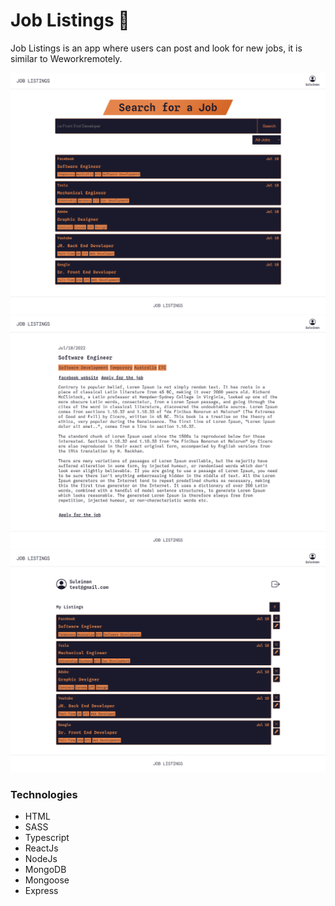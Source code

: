 # Job Listings 💼

Job Listings is an app where users can post and look for new jobs, it is similar to Weworkremotely.

![Alt text](./site-homepage-image.png)
![Alt text](./site-listingpage-image.png)
![Alt text](./site-userpage-image.png)


### Technologies
- HTML
- SASS 
- Typescript 
- ReactJs
- NodeJs
- MongoDB
- Mongoose
- Express
